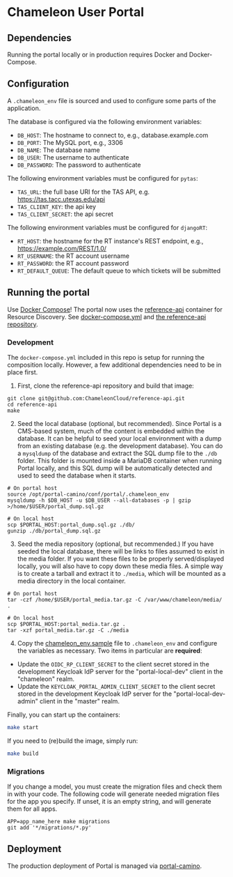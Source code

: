 # Chameleon User Portal

## Dependencies

Running the portal locally or in production requires Docker and Docker-Compose.

## Configuration

A `.chameleon_env` file is sourced and used to configure some parts of the application.

The database is configured via the following environment variables:

- `DB_HOST`: The hostname to connect to, e.g., database.example.com
- `DB_PORT`: The MySQL port, e.g., 3306
- `DB_NAME`: The database name
- `DB_USER`: The username to authenticate
- `DB_PASSWORD`: The password to authenticate

The following environment variables must be configured for `pytas`:

- `TAS_URL`: the full base URI for the TAS API, e.g. https://tas.tacc.utexas.edu/api
- `TAS_CLIENT_KEY`: the api key
- `TAS_CLIENT_SECRET`: the api secret

The following environment variables must be configured for `djangoRT`:

- `RT_HOST`: the hostname for the RT instance's REST endpoint, e.g., https://example.com/REST/1.0/
- `RT_USERNAME`: the RT account username
- `RT_PASSWORD`: the RT account password
- `RT_DEFAULT_QUEUE`: The default queue to which tickets will be submitted

## Running the portal

Use [Docker Compose](https://docs.docker.com/compose/)! The portal now uses the [reference-api](https://github.com/ChameleonCloud/reference-api) container for Resource Discovery. See [docker-compose.yml](docker-compose.yml) and [the reference-api repository](https://github.com/ChameleonCloud/reference-api).

### Development

The `docker-compose.yml` included in this repo is setup for running the composition locally. However, a few additional dependencies need to be in place first.

1. First, clone the reference-api repository and build that image:

```shell
git clone git@github.com:ChameleonCloud/reference-api.git
cd reference-api
make
```

2. Seed the local database (optional, but recommended). Since Portal is a CMS-based system, much of the content is embedded within the database. It can be helpful to seed your local environment with a dump from an existing database (e.g. the development database). You can do a `mysqldump` of the database and extract the SQL dump file to the `./db` folder. This folder is mounted inside a MariaDB container when running Portal locally, and this SQL dump will be automatically detected and used to seed the database when it starts.

```shell
# On portal host
source /opt/portal-camino/conf/portal/.chameleon_env
mysqldump -h $DB_HOST -u $DB_USER --all-databases -p | gzip >/home/$USER/portal_dump.sql.gz
```

```shell
# On local host
scp $PORTAL_HOST:portal_dump.sql.gz ./db/
gunzip ./db/portal_dump.sql.gz
```

3. Seed the media repository (optional, but recommended.) If you have seeded the local database, there will be links to files assumed to exist in the media folder. If you want these files to be properly served/displayed locally, you will also have to copy down these media files. A simple way is to create a tarball and extract it to `./media`, which will be mounted as a media directory in the local container.

```shell
# On portal host
tar -czf /home/$USER/portal_media.tar.gz -C /var/www/chameleon/media/ .
```

```shell
# On local host
scp $PORTAL_HOST:portal_media.tar.gz .
tar -xzf portal_media.tar.gz -C ./media
```

4. Copy the [chameleon_env.sample](chameleon_env.sample) file to `.chameleon_env` and configure the variables as necessary. Two items in particular are **required**:

  * Update the `OIDC_RP_CLIENT_SECRET` to the client secret stored in the development Keycloak IdP server for the "portal-local-dev" client in the "chameleon" realm.
  * Update the `KEYCLOAK_PORTAL_ADMIN_CLIENT_SECRET` to the client secret stored in the development Keycloak IdP server for the "portal-local-dev-admin" client in the "master" realm.

Finally, you can start up the containers:

```bash
make start
```

If you need to (re)build the image, simply run:

```bash
make build
```

### Migrations

If you change a model, you must create the migration files and check them in with your code.
The following code will generate needed migration files for the app you specify. 
If unset, it is an empty string, and will generate them for all apps.

``` shell
APP=app_name_here make migrations
git add '*/migrations/*.py'
```

## Deployment

The production deployment of Portal is managed via [portal-camino](https://github.com/ChameleonCloud/portal-camino).
